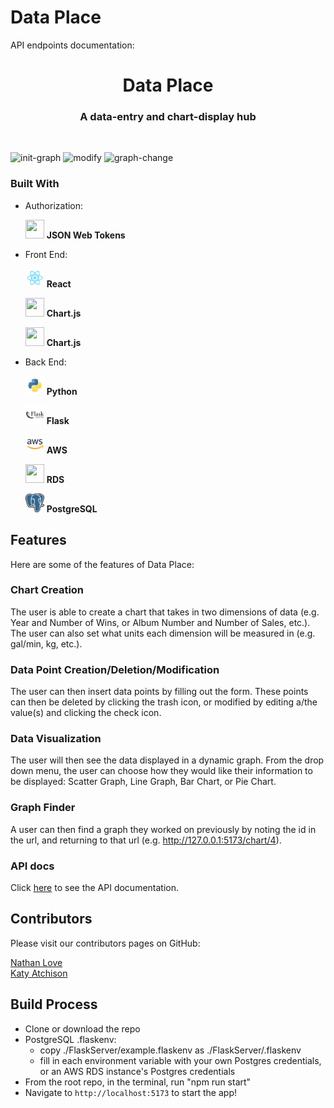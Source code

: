 # Data Place

API endpoints documentation:

<h1 align="center"> Data Place </h1>
<h3 align="center"> A data-entry and chart-display hub </h3> <br>


![init-graph](https://github.com/nathanKimbleLove/DataPlace/assets/115827515/0f1c3b4e-9a78-4f16-ad6b-f29a886db2ec)
![modify](https://github.com/nathanKimbleLove/DataPlace/assets/115827515/2af51cc3-f524-47f7-b9a9-ce0ddc3ec9a2)
![graph-change](https://github.com/nathanKimbleLove/DataPlace/assets/115827515/8b832c87-dffc-41a0-81ec-a2685b862175)


### Built With

- Authorization: 

    <img src="https://user-images.githubusercontent.com/118213399/224507614-d14f07e1-3eaf-407f-afcc-ed4e86c7a573.png" width=30px height=30px> **JSON Web Tokens**
    
- Front End:

    <img src="https://raw.githubusercontent.com/github/explore/80688e429a7d4ef2fca1e82350fe8e3517d3494d/topics/react/react.png" width=30px height=30px> **React**
  
    <img src="https://github.com/nathanKimbleLove/DataPlace/assets/115827515/40dcae6f-ace2-4a20-ad04-e47d8d3c470b" width=30px height=30px> **Chart.js**
  
   <img src="https://raw.githubusercontent.com/github/explore/80688e429a7d4ef2fca1e82350fe8e3517d3494d/topics/chartjs/chartjs.png" width=30px height=30px> **Chart.js**


- Back End:

   <img src="https://raw.githubusercontent.com/github/explore/80688e429a7d4ef2fca1e82350fe8e3517d3494d/topics/python/python.png" width=30px height=30px> **Python**

   <img src="https://raw.githubusercontent.com/github/explore/80688e429a7d4ef2fca1e82350fe8e3517d3494d/topics/flask/flask.png" width=30px height=30px> **Flask**
  
   <img src="https://raw.githubusercontent.com/github/explore/80688e429a7d4ef2fca1e82350fe8e3517d3494d/topics/aws/aws.png" width=30px height=30px> **AWS**

   <img src="https://github.com/nathanKimbleLove/DataPlace/assets/115827515/b02cc3d2-6532-4c63-99ee-a0d79398818b" width=30px height=30px> **RDS**

   <img src="https://raw.githubusercontent.com/github/explore/80688e429a7d4ef2fca1e82350fe8e3517d3494d/topics/postgresql/postgresql.png" width=30px height=30px> **PostgreSQL**


## Features

Here are some of the features of Data Place:

### Chart Creation

The user is able to create a chart that takes in two dimensions of data (e.g. Year and Number of Wins, or Album Number and Number of Sales, etc.). The user can also set what units each dimension will be measured in (e.g. gal/min, kg, etc.).

### Data Point Creation/Deletion/Modification

The user can then insert data points by filling out the form. These points can then be deleted by clicking the trash icon, or modified by editing a/the value(s) and clicking the check icon.

### Data Visualization

The user will then see the data displayed in a dynamic graph. From the drop down menu, the user can choose how they would like their information to be displayed: Scatter Graph, Line Graph, Bar Chart, or Pie Chart.

### Graph Finder

A user can then find a graph they worked on previously by noting the id in the url, and returning to that url (e.g. http://127.0.0.1:5173/chart/4).

### API docs

Click [here](https://docs.google.com/document/d/1zwpWDVITgLHQZDq3KL272EO9QyfHkZ3GXBKNifJJMVc/edit?usp=sharing) to see the API documentation.

## Contributors

Please visit our contributors pages on GitHub:

[Nathan Love](https://github.com/nathanKimbleLove) <br>
[Katy Atchison](https://github.com/katy-atch) <br>


## Build Process

- Clone or download the repo
- PostgreSQL .flaskenv:
    - copy ./FlaskServer/example.flaskenv as ./FlaskServer/.flaskenv
    - fill in each environment variable with your own Postgres credentials, or an AWS RDS instance's Postgres credentials
- From the root repo, in the terminal, run "npm run start"
- Navigate to `http://localhost:5173` to start the app!
